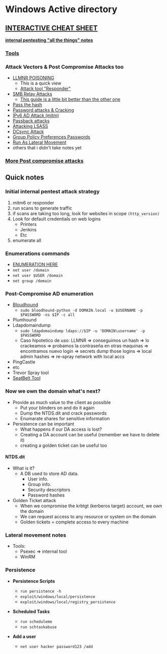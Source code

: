 # Windows Active directory

## [INTERACTIVE CHEAT SHEET](https://wadcoms.github.io/)


[**internal pentesting "all the things" notes**](https://swisskyrepo.github.io/InternalAllTheThings/)

### [Tools](./adTools.md)

### Attack Vectors & Post Compromise Attacks too
- [LLMNR POISONING](./llmnr.md)
    - This is a quick view
    - [Attack tool "Responder"](https://www.kali.org/tools/responder/)
- [SMB Relay Attacks](https://medium.com/@aniswersighni/active-directory-attacks-smb-relay-attacks-ea7d8cf9a8f8)
    - [This guide is a little bit better than the other one](https://viperone.gitbook.io/pentest-everything/everything/everything-active-directory/adversary-in-the-middle/smb-relay)
- [Pass the hash](./passTheHash.md)
- [Password attacks & Cracking](./passAttacks.md)
- [IPv6 AD Attack (mitm)](https://stridergearhead.medium.com/ipv6-attack-ad-attack-ea50476dccee)
- [Passback attacks](https://www.mindpointgroup.com/blog/how-to-hack-through-a-pass-back-attack)
- [Attacking LSASS](./lsass.md)
- [DCsync Attack](./dcsync.md)
- [Group Policy Preferences Passwords](./gpp.md)
- [Run As Lateral Movement](./RunAs.md)
- others that i didn't take notes yet

### [More Post compromise attacks](./postCompromiseAttacks.md)



## Quick notes

### Initial internal pentest attack strategy
1. mitm6 or responder
2. run scans to generate traffic
3. if scans are taking too long, look for websites in scope `(http_version)`
4. Look for default credentials on web logins
    - Printers
    - Jenkins
    - Etc
5. enumerate all

### Enumerations commands
- [ENUMERATION HERE](./enum.md)
- `net user /domain`
- `net user $USER /domain`
- `net group /domain`


### Post-Compromise AD enumeration
- [Bloudhound](https://book.hacktricks.xyz/windows-hardening/active-directory-methodology/bloodhound)
    - `sudo bloodhound-python -d DOMAIN.local -u $USERNAME -p $PASSWORD -ns $IP -c all`
- Plumhound
- Ldapdomaindump
    - `sudo ldapdomaindump ldaps://$IP -u 'DOMAIN\username' -p $PASSWORD`
    - Caso hipotetico de uso: LLMNR => conseguimos un hash => lo crackeamos => probamos la contraseña en otras maquinas => encontramos nuevo login => secrets dump those logins => local admin hashes => re-spray network with local accs
- PingCastle
- etc
- Trevor Spray tool
- [SeatBelt Tool](https://github.com/GhostPack/Seatbelt)


### Now we own the domain what's next?
- Provide as much value to the client as possible
    - Put your blinders on and do it again
    - Dump the NTDS.dit and crack passwords
    - Enumarate shares for sensitive information
- Persistence can be important
    - What happens if our DA access is lost?
    - Creating a DA account can be useful (remember we have to delete it)
    - creating a golden ticket can be useful too

#### NTDS.dit
- What is it?
    - A DB used to store AD data.
        - User info.
        - Group info.
        - Security descriptors
        - Password hashes
- Golden Ticket attack
    - When we compromise the krbtgt (kerberos target) account, we own the domain
    - We can request access to any resource or system on the domain
    - Golden tickets = complete access to every machine

### Lateral movement notes
- Tools:
    - Psexec => internal tool
    - WinRM

### Persistence
- **Persistence Scripts**
  - `run persistence -h`
  - `exploit/windows/local/persistence`
  - `exploit/windows/local/registry_persistence`

- **Scheduled Tasks**
  - `run scheduleme`
  - `run schtaskabuse`

- **Add a user**
  - `net user hacker password123 /add`
